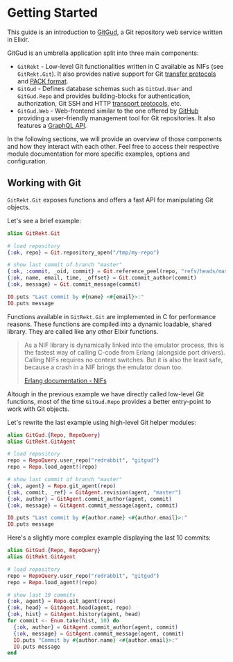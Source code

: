 # Getting Started

This guide is an introduction to [GitGud](https://github.com/almightycouch/gitgud), a Git repository web service written in Elixir.

GitGud is an umbrella application split into three main components:

* `GitRekt` - Low-level Git functionalities written in C available as NIFs (see `GitRekt.Git`). It also provides native support for Git [transfer protocols]() and [PACK format]().
* `GitGud` - Defines database schemas such as `GitGud.User` and `GitGud.Repo` and provides building-blocks for authentication, authorization, Git SSH and HTTP [transport protocols](), etc.
* `GitGud.Web` - Web-frontend similar to the one offered by [GitHub](https://github.com) providing a user-friendly management tool for Git repositories. It also features a [GraphQL API]().

In the following sections, we will provide an overview of those components and how they interact with each other. Feel free to access their respective module documentation for more specific examples, options and configuration.

## Working with Git

`GitRekt.Git` exposes functions and offers a fast API for manipulating Git objects.

Let's see a brief example:

```elixir
alias GitRekt.Git

# load repository
{:ok, repo} = Git.repository_open("/tmp/my-repo")

# show last commit of branch "master"
{:ok, :commit, _oid, commit} = Git.reference_peel(repo, "refs/heads/master")
{:ok, name, email, time, _offset} = Git.commit_author(commit)
{:ok, message} = Git.commit_message(commit)

IO.puts "Last commit by #{name} <#{email}>:"
IO.puts message
```

Functions available in `GitRekt.Git` are implemented in C for performance reasons.
These functions are compiled into a dynamic loadable, shared library. They are called like any other Elixir functions.

> As a NIF library is dynamically linked into the emulator process, this is the fastest way of calling C-code from Erlang (alongside port drivers). Calling NIFs requires no context switches. But it is also the least safe, because a crash in a NIF brings the emulator down too.
>
> [Erlang documentation - NIFs](http://erlang.org/doc/tutorial/nif.html)

Altough in the previous example we have directly called low-level Git functions, most of the time `GitGud.Repo` provides a better entry-point to work with Git objects.

Let's rewrite the last example using high-level Git helper modules:

```elixir
alias GitGud.{Repo, RepoQuery}
alias GitRekt.GitAgent

# load repository
repo = RepoQuery.user_repo("redrabbit", "gitgud")
repo = Repo.load_agent!(repo)

# show last commit of branch "master"
{:ok, agent} = Repo.git_agent(repo)
{:ok, commit, _ref} = GitAgent.revision(agent, "master")
{:ok, author} = GitAgent.commit_author(agent, commit)
{:ok, message} = GitAgent.commit_message(agent, commit)

IO.puts "Last commit by #{author.name} <#{author.email}>:"
IO.puts message
```

Here's a slightly more complex example displaying the last 10 commits:

```elixir
alias GitGud.{Repo, RepoQuery}
alias GitRekt.GitAgent

# load repository
repo = RepoQuery.user_repo("redrabbit", "gitgud")
repo = Repo.load_agent!(repo)

# show last 10 commits
{:ok, agent} = Repo.git_agent(repo)
{:ok, head} = GitAgent.head(agent, repo)
{:ok, hist} = GitAgent.history(agent, head)
for commit <- Enum.take(hist, 10) do
  {:ok, author} = GitAgent.commit_author(agent, commit)
  {:ok, message} = GitAgent.commit_message(agent, commit)
  IO.puts "Commit by #{author.name} <#{author.email}>:"
  IO.puts message
end
```
